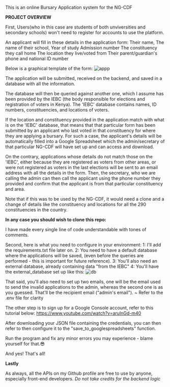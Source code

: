 This is an online Bursary Application system for the NG-CDF

**PROJECT OVERVIEW**

First, Users(who in this case are students of both unviversities and secondary schools) won't need to register for accounts to use the platform.

An applicant will fill in these details in the application form:
                  Their name,
                  The name of their school,
                  Year of study
                  Admission number
                  The constituency they call home
                  The location they live/voted from
                  Their parent/guardian's phone and national ID number

Below is a graphical template of the form:
![appp](https://github.com/brian-mwangi-kamau/BursaryApplications/assets/127291274/05158c43-a78d-4164-99c9-0e14f5ce2002)


The application will be submitted, received on the backend, and saved in a database with all the information.

The database will then be queried against another one, which I assume has been provided by the IEBC (the body responsible for elections and registration of voters in Kenya).
The 'IEBC' database contains names, ID numbers, constituencies, and locations of voters.

If the location and constituency provided in the application match with what is on the 'IEBC' database, that means that that particular form has been submitted by an applicant who last voted in that constituency for where they are applying a bursary.
For such a case, the applicant's details will be automatically filled into a Google Spreadsheet which the admin/secretary of that particular NG-CDF will have set up and can access and download.

On the contrary, applications whose details do not match those on the 'IEBC', either because they are registered as voters from other areas, or were not registered as voters in the last elections will be sent to an email address with all the details in the form. Then, the secretary, who we are calling the admin can then call the applicant using the phone number they provided and confirm that the applicant is from that particular constituency and area.


Note that if this was to be used by the NG-CDF, it would need a clone and a change of details like the constituency and locations for all the 290 constituencies in the country.

**In any case you should wish to clone this repo:**

I have made every single line of code understandable with tones of comments.

Second, here is what you need to configure in your environment:
1: I'll add the requirements.txt file later on.
2: You need to have a default database where the applications will be saved, (even before the queries are performed - this is important for future reference).
3: You'll also need an external database, already containing data "from the IEBC"
4: You'll have the external_database set up like this:
![db](https://github.com/brian-mwangi-kamau/BursaryApplications/assets/127291274/4e08333f-c47e-4a7b-9a70-b5027b655f7a)


That said, you'll also need to set up two emails, one will be the email used to send the invalid applications to the admin, whereas the second one is as you guessed. That'll be the recipient email ("admin's email"). ~ Refer to the .env file for clarity

The other step is to sign up for a Google Console account, refer to this tutorial below:
https://www.youtube.com/watch?v=aruInGd-m40

After downloading your JSON file containing the credentials, you can then refer to then configure it to the "save_to_googlespreadsheets" function.

Run the program and fix any minor errors you may experience - blame yourself for that.😎

And yes! That's all!

**Lastly**

As always, all the APIs on my Github profile are free to use by anyone, especially front-end developers.
*Do not take credits for the backend logic*
